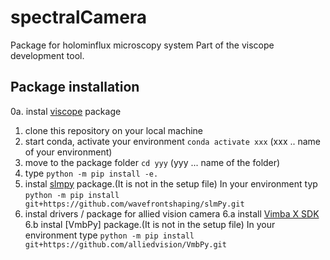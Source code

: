 # spectralCamera
Package for holominflux microscopy system
Part of the viscope development tool.


## Package installation
0a. instal [viscope](https://github.com/ondrejstranik/viscope) package
1. clone this repository on your local machine
2. start conda, activate your environment `conda activate xxx` (xxx .. name of your environment)
3. move to the package folder `cd yyy` (yyy ... name of the folder)
4. type `python -m pip install -e.`
5. instal [slmpy](https://github.com/wavefrontshaping/slmPy) package.(It is not in the setup file) In your environment typ `python -m pip install git+https://github.com/wavefrontshaping/slmPy.git`
6. instal drivers / package for allied vision camera
6.a install [Vimba X SDK](https://www.alliedvision.com/de/produktportfolio/software/vimba-x-sdk/#c13326)
6.b instal [VmbPy] package.(It is not in the setup file) In your environment type `python -m pip install git+https://github.com/alliedvision/VmbPy.git`
